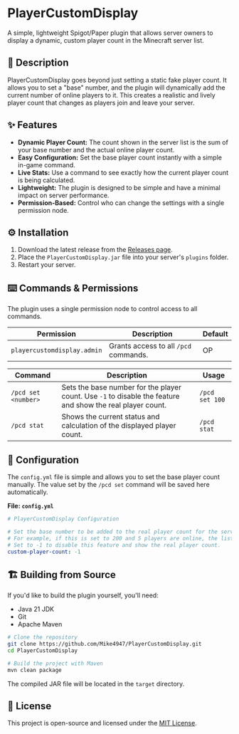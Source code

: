 # PlayerCustomDisplay

A simple, lightweight Spigot/Paper plugin that allows server owners to display a dynamic, custom player count in the Minecraft server list.

## 📖 Description

PlayerCustomDisplay goes beyond just setting a static fake player count. It allows you to set a "base" number, and the plugin will dynamically add the current number of online players to it. This creates a realistic and lively player count that changes as players join and leave your server.

## ✨ Features

  - **Dynamic Player Count:** The count shown in the server list is the sum of your base number and the actual online player count.
  - **Easy Configuration:** Set the base player count instantly with a simple in-game command.
  - **Live Stats:** Use a command to see exactly how the current player count is being calculated.
  - **Lightweight:** The plugin is designed to be simple and have a minimal impact on server performance.
  - **Permission-Based:** Control who can change the settings with a single permission node.

## ⚙️ Installation

1.  Download the latest release from the [Releases page](https://github.com/Mike4947/PlayerCustomDisplay/releases).
2.  Place the `PlayerCustomDisplay.jar` file into your server's `plugins` folder.
3.  Restart your server.

## ⌨️ Commands & Permissions

The plugin uses a single permission node to control access to all commands.

| Permission                  | Description                             | Default |
| --------------------------- | --------------------------------------- | ------- |
| `playercustomdisplay.admin` | Grants access to all `/pcd` commands. | OP      |

| Command                | Description                                                                                             | Usage                 |
| ---------------------- | ------------------------------------------------------------------------------------------------------- | --------------------- |
| `/pcd set <number>`    | Sets the base number for the player count. Use `-1` to disable the feature and show the real player count. | `/pcd set 100`        |
| `/pcd stat`            | Shows the current status and calculation of the displayed player count.                                 | `/pcd stat`           |

## 🔧 Configuration

The `config.yml` file is simple and allows you to set the base player count manually. The value set by the `/pcd set` command will be saved here automatically.

**File: `config.yml`**

```yaml
# PlayerCustomDisplay Configuration

# Set the base number to be added to the real player count for the server list.
# For example, if this is set to 200 and 5 players are online, the list will show 205.
# Set to -1 to disable this feature and show the real player count.
custom-player-count: -1
```

## 🏗️ Building from Source

If you'd like to build the plugin yourself, you'll need:

  - Java 21 JDK
  - Git
  - Apache Maven

<!-- end list -->

```bash
# Clone the repository
git clone https://github.com/Mike4947/PlayerCustomDisplay.git
cd PlayerCustomDisplay

# Build the project with Maven
mvn clean package
```

The compiled JAR file will be located in the `target` directory.

## 📄 License

This project is open-source and licensed under the [MIT License](https://opensource.org/licenses/MIT).
